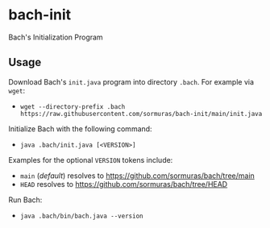 # bach-init

Bach's Initialization Program

## Usage

Download Bach's `init.java` program into directory `.bach`. For example via `wget`:

- `wget --directory-prefix .bach https://raw.githubusercontent.com/sormuras/bach-init/main/init.java`

Initialize Bach with the following command:

- `java .bach/init.java [<VERSION>]`

Examples for the optional `VERSION` tokens include:

- `main` (_default_) resolves to <https://github.com/sormuras/bach/tree/main>
- `HEAD` resolves to <https://github.com/sormuras/bach/tree/HEAD>

Run Bach:

- `java .bach/bin/bach.java --version`
